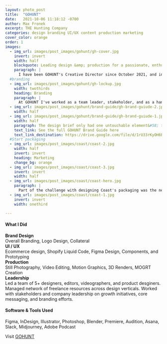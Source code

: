 ```yaml
---
layout: photo_post
title:  "GOHUNT"
date:   2021-10-06 11:18:12 -0700
author: Max Fronek
excerpt: THE Hunting Company
categories: design branding UI/UX content production marketing
cover_color: orange
order: 1
images:
  - img_url: images/post_images/gohunt/gh-cover.jpg
    invert: invert
    width: half 
    blockquote: Leading design &amp; production for a passionate, enthusiastic market leader
    paragraph: |
      I have been GOHUNT's Creative Director since October 2021, and in that time have led multiple design efforts across a diverse team and product set. GOHUNT's offering includes a SaaS platform, Ecommerce storefront, content wing, and educational platform, and I've been intimately involved in the visual presentation and overall messaging of every part of it since starting.    
  #branding
  - img_url: images/post_images/gohunt/gh-lockup.jpg
    width: twothirds
    heading: Branding
    paragraph: |
      At GOHUNT I've worked as a team leader, stakeholder, and as a hands-on individual contributor when needed. When I began, GOHUNT was working with an agency to lead a rebranding effort and had run into a wall with communication and needs. I took over leadership of the project and successfully worked with the agency and our internal team to right the ship and bring the rebranding efforts across the finish line by our stated deadline.
  - img_url: images/post_images/gohunt/brand-guide/gh-brand-guiude-2.jpg
    width: half
  - img_url: images/post_images/gohunt/brand-guide/gh-brand-guiude-1.jpg
    width: half
    paragraph: The design brief only had one untouchable element&#58; the diamond icon. It held special significance to the founder and his family, and I was happy to hear it. I saw the entire brand system revolving around this single, unifying graphic, and set to work creating a new color structure and design language around it.
    text_link: See the full GOHUNT Brand Guide here
    text_link_destination: https://drive.google.com/file/d/1rU33rKyOH6EMkPu8YOSI241uGDeHrcOA/view
  #Start packaging
  - img_url: images/post_images/coast/coast-2.jpg
    width: half
    invert: invert
    heading: Marketing
    change_bg: orange
  - img_url: images/post_images/coast/coast-3.jpg
    invert: invert
    width: half
  - img_url: images/post_images/coast/coast-hero.jpg
    paragraph: |
      Part of the challenge with designing Coast's packaging was the need for two separate versions; a full-color high quality gift box, as well as a more durable and sustainable kraft paper option. Using vector drawings inspired from the full-color packaging, I was able to create a seamless experience for ther customer regardless of what packaging they neded up receiving.
  - img_url: images/post_images/coast/coast-1.jpg
    invert: invert
    width: onethird

---
```


#### What I Did
**Brand Design**  
Overall Branding, Logo Design, Collateral<br />
**UI / UX**<br />
Ecommerce design, Shopify Liquid Code, Figma Design, Components, and Prototyping<br />
**Production**<br />
Still Photography, Video Editing, Motion Graphics, 3D Renders, MOGRT Creation<br />
**Leadership**<br />
Led a team of 5+ designers, editors, videographers, and product desginers. Managed network of freelance resources across design verticals. Worked with stakeholders and company leadership on growth initiatives, core messaging, and branding efforts. 

#### Software &amp; Tools Used
Figma, InDesign, Illustrator, Photoshop, Blender, Premiere, Audition, Asana, Slack, Midjourney, Adobe Podcast

Visit [GOHUNT](http://gohunt.com)

